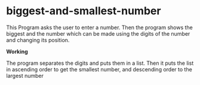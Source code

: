 # biggest-and-smallest-number

This Program asks the user to enter a number. Then the program shows the biggest and the number which can be made using the digits of the number and changing its position.

**Working**

The program separates the digits and puts them in a list. Then it puts the list in ascending order to get the smallest number, and descending order to the largest number
